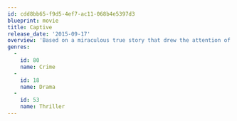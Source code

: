 ```yaml
---
id: cdd8bb65-f9d5-4ef7-ac11-068b4e5397d3
blueprint: movie
title: Captive
release_date: '2015-09-17'
overview: 'Based on a miraculous true story that drew the attention of the entire nation, is the dramatic, thrilling, and spiritual journey of Ashley Smith and Brian Nichols.  After being taken hostage by Brian in her own apartment, Ashley turns to Rick Warren’s inspirational book, The Purpose Driven Life, for guidance.  In reading from the book, Ashley not only finds purpose in her own life, but helps Brian find a more peaceful resolution to a harrowing situation.'
genres:
  -
    id: 80
    name: Crime
  -
    id: 18
    name: Drama
  -
    id: 53
    name: Thriller
---
```

